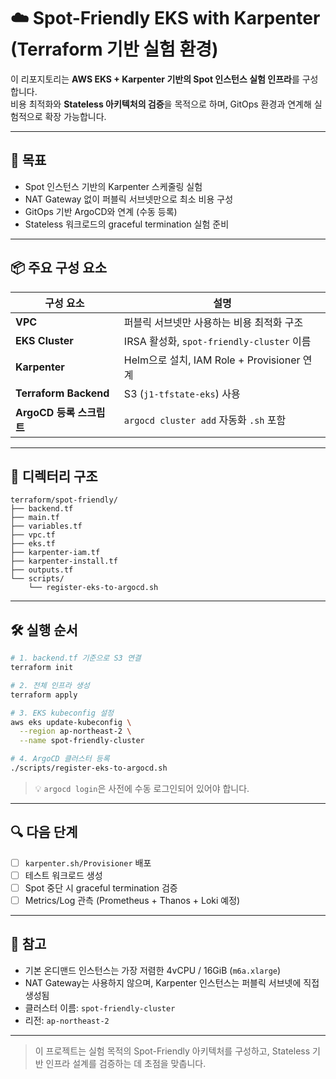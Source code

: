 # ☁️ Spot-Friendly EKS with Karpenter (Terraform 기반 실험 환경)

이 리포지토리는 **AWS EKS + Karpenter 기반의 Spot 인스턴스 실험 인프라**를 구성합니다.  
비용 최적화와 **Stateless 아키텍처의 검증**을 목적으로 하며, GitOps 환경과 연계해 실험적으로 확장 가능합니다.

---

## 🚀 목표

- Spot 인스턴스 기반의 Karpenter 스케줄링 실험
- NAT Gateway 없이 퍼블릭 서브넷만으로 최소 비용 구성
- GitOps 기반 ArgoCD와 연계 (수동 등록)
- Stateless 워크로드의 graceful termination 실험 준비

---

## 📦 주요 구성 요소

| 구성 요소 | 설명 |
|-----------|------|
| **VPC** | 퍼블릭 서브넷만 사용하는 비용 최적화 구조 |
| **EKS Cluster** | IRSA 활성화, `spot-friendly-cluster` 이름 |
| **Karpenter** | Helm으로 설치, IAM Role + Provisioner 연계 |
| **Terraform Backend** | S3 (`j1-tfstate-eks`) 사용 |
| **ArgoCD 등록 스크립트** | `argocd cluster add` 자동화 `.sh` 포함 |

---

## 🧱 디렉터리 구조

```
terraform/spot-friendly/
├── backend.tf
├── main.tf
├── variables.tf
├── vpc.tf
├── eks.tf
├── karpenter-iam.tf
├── karpenter-install.tf
├── outputs.tf
└── scripts/
    └── register-eks-to-argocd.sh
```

---

## 🛠 실행 순서

```bash
# 1. backend.tf 기준으로 S3 연결
terraform init

# 2. 전체 인프라 생성
terraform apply

# 3. EKS kubeconfig 설정
aws eks update-kubeconfig \
  --region ap-northeast-2 \
  --name spot-friendly-cluster

# 4. ArgoCD 클러스터 등록
./scripts/register-eks-to-argocd.sh
```

> 💡 `argocd login`은 사전에 수동 로그인되어 있어야 합니다.

---

## 🔍 다음 단계

- [ ] `karpenter.sh/Provisioner` 배포
- [ ] 테스트 워크로드 생성
- [ ] Spot 중단 시 graceful termination 검증
- [ ] Metrics/Log 관측 (Prometheus + Thanos + Loki 예정)

---

## 📌 참고

- 기본 온디맨드 인스턴스는 가장 저렴한 4vCPU / 16GiB (`m6a.xlarge`)
- NAT Gateway는 사용하지 않으며, Karpenter 인스턴스는 퍼블릭 서브넷에 직접 생성됨
- 클러스터 이름: `spot-friendly-cluster`
- 리전: `ap-northeast-2`

---

> 이 프로젝트는 실험 목적의 Spot-Friendly 아키텍처를 구성하고, Stateless 기반 인프라 설계를 검증하는 데 초점을 맞춥니다.
